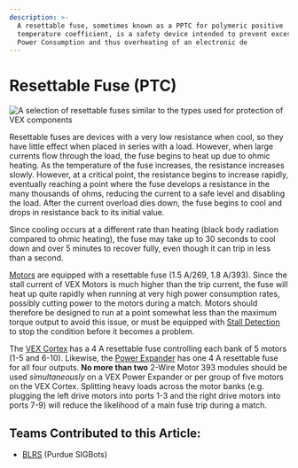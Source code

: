 ```yaml
---
description: >-
  A resettable fuse, sometimes known as a PPTC for polymeric positive
  temperature coefficient, is a safety device intended to prevent excessive
  Power Consumption and thus overheating of an electronic de
---
```


# Resettable Fuse \(PTC\)

![ A selection of resettable fuses similar to the types used for protection of VEX components](https://phabricator.purduesigbots.com/file/data/gdetw4bdg3fbd4s6dr6n/PHID-FILE-4koxfkowdeuljh2ejk5j/pptc_fuse.jpg)

Resettable fuses are devices with a very low resistance when cool, so they have little effect when placed in series with a load. However, when large currents flow through the load, the fuse begins to heat up due to ohmic heating. As the temperature of the fuse increases, the resistance increases slowly. However, at a critical point, the resistance begins to increase rapidly, eventually reaching a point where the fuse develops a resistance in the many thousands of ohms, reducing the current to a safe level and disabling the load. After the current overload dies down, the fuse begins to cool and drops in resistance back to its initial value.

Since cooling occurs at a different rate than heating \(black body radiation compared to ohmic heating\), the fuse may take up to 30 seconds to cool down and over 5 minutes to recover fully, even though it can trip in less than a second.

[Motors](vex/vex-electronics/motors.md) are equipped with a resettable fuse \(1.5 A/269, 1.8 A/393\). Since the stall current of VEX Motors is much higher than the trip current, the fuse will heat up quite rapidly when running at very high power consumption rates, possibly cutting power to the motors during a match. Motors should therefore be designed to run at a point somewhat less than the maximum torque output to avoid this issue, or must be equipped with [Stall Detection](../software/stall-detection.md) to stop the condition before it becomes a problem.

The [VEX Cortex](vex/vex-electronics/vex-cortex.md) has a 4 A resettable fuse controlling each bank of 5 motors \(1-5 and 6-10\). Likewise, the [Power Expander](legacy/power-expander.md) has one 4 A resettable fuse for all four outputs. **No more than two** 2-Wire Motor 393 modules should be used _simultaneously_ on a VEX Power Expander or per group of five motors on the VEX Cortex. Splitting heavy loads across the motor banks \(e.g. plugging the left drive motors into ports 1-3 and the right drive motors into ports 7-9\) will reduce the likelihood of a main fuse trip during a match.

## Teams Contributed to this Article:

* [BLRS](https://purduesigbots.com/) \(Purdue SIGBots\)

